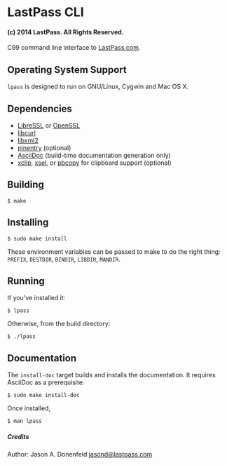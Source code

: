 # LastPass CLI
#### (c) 2014 LastPass.  All Rights Reserved.

C99 command line interface to [LastPass.com](https://lastpass.com/).


## Operating System Support

`lpass` is designed to run on GNU/Linux, Cygwin and Mac OS X.

## Dependencies 

* [LibreSSL](http://www.libressl.org/) or [OpenSSL](https://www.openssl.org/)
* [libcurl](http://curl.haxx.se/)
* [libxml2](http://xmlsoft.org/)
* [pinentry](https://www.gnupg.org/related_software/pinentry/index.en.html) (optional)
* [AsciiDoc](http://www.methods.co.nz/asciidoc/) (build-time documentation generation only)
* [xclip](http://sourceforge.net/projects/xclip/), [xsel](http://www.vergenet.net/~conrad/software/xsel/), or [pbcopy](https://developer.apple.com/library/mac/documentation/Darwin/Reference/ManPages/man1/pbcopy.1.html) for clipboard support (optional)

## Building

    $ make

## Installing

    $ sudo make install

These environment variables can be passed to make to do the right thing: `PREFIX`, `DESTDIR`, `BINDIR`, `LIBDIR`, `MANDIR`.

## Running

If you've installed it:

    $ lpass

Otherwise, from the build directory:

    $ ./lpass

## Documentation

The `install-doc` target builds and installs the documentation.  It requires
AsciiDoc as a prerequisite.

    $ sudo make install-doc

Once installed,

    $ man lpass

##### Credits
Author: Jason A. Donenfeld <jasond@lastpass.com>
